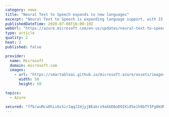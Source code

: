 ```yaml
---
category: news
title: "Neural Text to Speech expands to new languages"
excerpt: "Neural Text to Speech is expanding language support, with 15 new natural-sounding voices that feature state-of-the-art neural speech synthesis models:"
publishedDateTime: 2020-07-08T16:00:19Z
webUrl: "https://azure.microsoft.com/en-us/updates/neural-text-to-speech-expands-to-new-languages/"
type: article
quality: 2
heat: 2
published: false

provider:
  name: Microsoft
  domain: microsoft.com
  images:
    - url: "https://smartableai.github.io/microsoft-azure/assets/images/organizations/microsoft.com-50x50.jpg"
      width: 50
      height: 50

topics:
  - Azure

secured: "ffb/wuMcuOhii6s5ir2qqJ2djyjBEabrz9akbD6oD9IKi05e1h9bTYIPg8kUMAzENTNlP2w4TE9LZ1ij7HRLspeykYMrAlNZq0tXwXFvLfajwer0HBAtbEZQ3pAMM+2dkyLIaBlBfTwCB7kQTnUb/ttUQ+mbeAJsjCq0Fw9ErVVJwKF3Z3ZgsRTZH7AqxiZOh/ypsNxeolMlB8swH26/Kuki1zJ/H9uCMvwJfYqLSxJblYSfrn9r/CNSR+4NsHFLulL/jLNfUd67wtLS01vscIx7OToR41v081/7L4HY0A6UTNmoaXn8bbotYe0xkgy3sWqBh3WJKX2fnxQeQhVQMg==;Godg5LaosBp/GUV9xNXaTw=="
---
```


